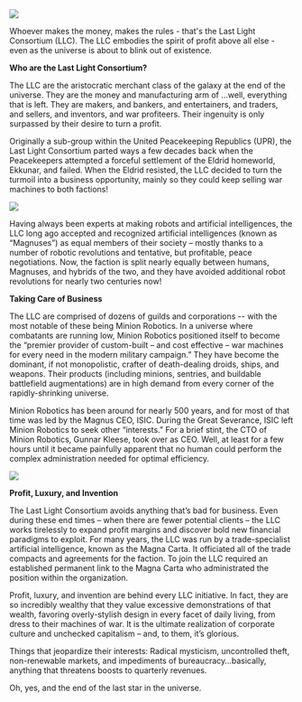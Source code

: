 <img src="llclogo.jpg">

Whoever makes the money, makes the rules - that's the Last Light Consortium (LLC). The LLC embodies the spirit of profit above all else - even as the universe is about to blink out of existence.

**Who are the Last Light Consortium?**

The LLC are the aristocratic merchant class of the galaxy at the end of the universe. They are the money and manufacturing arm of …well, everything that is left. They are makers, and bankers, and entertainers, and traders, and sellers, and inventors, and war profiteers. Their ingenuity is only surpassed by their desire to turn a profit.

Originally a sub-group within the United Peacekeeping Republics (UPR), the Last Light Consortium parted ways a few decades back when the Peacekeepers attempted a forceful settlement of the Eldrid homeworld, Ekkunar, and failed. When the Eldrid resisted, the LLC decided to turn the turmoil into a business opportunity, mainly so they could keep selling war machines to both factions!

<img src="ISIC_concept.jpg">

Having always been experts at making robots and artificial intelligences, the LLC long ago accepted and recognized artificial intelligences (known as “Magnuses”) as equal members of their society – mostly thanks to a number of robotic revolutions and tentative, but profitable, peace negotiations. Now, the faction is split nearly equally between humans, Magnuses, and hybrids of the two, and they have avoided additional robot revolutions for nearly two centuries now!

**Taking Care of Business**

The LLC are comprised of dozens of guilds and corporations -- with the most notable of these being Minion Robotics. In a universe where combatants are running low, Minion Robotics positioned itself to become the “premier provider of custom-built – and cost effective – war machines for every need in the modern military campaign.” They have become the dominant, if not monopolistic, crafter of death-dealing droids, ships, and weapons. Their products (including minions, sentries, and buildable battlefield augmentations) are in high demand from every corner of the rapidly-shrinking universe.

Minion Robotics has been around for nearly 500 years, and for most of that time was led by the Magnus CEO, ISIC. During the Great Severance, ISIC left Minion Robotics to seek other “interests.” For a brief stint, the CTO of Minion Robotics, Gunnar Kleese, took over as CEO. Well, at least for a few hours until it became painfully apparent that no human could perform the complex administration needed for optimal efficiency.

<img src="Marquis.jpg">

**Profit, Luxury, and Invention**

The Last Light Consortium avoids anything that’s bad for business. Even during these end times – when there are fewer potential clients – the LLC works tirelessly to expand profit margins and discover bold new financial paradigms to exploit. For many years, the LLC was run by a trade-specialist artificial intelligence, known as the Magna Carta. It officiated all of the trade compacts and agreements for the faction. To join the LLC required an established permanent link to the Magna Carta who administrated the position within the organization.

Profit, luxury, and invention are behind every LLC initiative. In fact, they are so incredibly wealthy that they value excessive demonstrations of that wealth, favoring overly-stylish design in every facet of daily living, from dress to their machines of war. It is the ultimate realization of corporate culture and unchecked capitalism – and, to them, it’s glorious.

Things that jeopardize their interests: Radical mysticism, uncontrolled theft, non-renewable markets, and impediments of bureaucracy…basically, anything that threatens boosts to quarterly revenues.

Oh, yes, and the end of the last star in the universe.